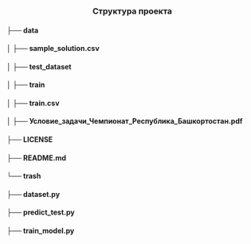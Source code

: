 <h3 align="center">  Структура проекта


<h4 >├── data
<h4 >│            ├── sample_solution.csv
<h4 >│            ├── test_dataset
<h4 >│            ├── train
<h4 >│            ├── train.csv
<h4 >│            ├── Условие_задачи_Чемпионат_Республика_Башкортостан.pdf
<h4 >├── LICENSE
<h4 >├── README.md
<h4 >└── trash
    <h4 >  ├── dataset.py
    <h4 >  ├── predict_test.py
    <h4 >  ├── train_model.py
